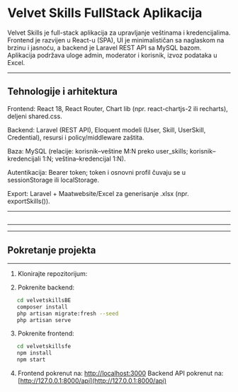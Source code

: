 # Velvet Skills FullStack Aplikacija

Velvet Skills je full-stack aplikacija za upravljanje veštinama i kredencijalima. Frontend je razvijen u React-u (SPA), UI je minimalističan sa naglaskom na brzinu i jasnoću, a backend je Laravel REST API sa MySQL bazom. Aplikacija podržava uloge admin, moderator i korisnik, izvoz podataka u Excel.

---

## Tehnologije i arhitektura

Frontend: React 18, React Router, Chart lib (npr. react-chartjs-2 ili recharts), deljeni shared.css.

Backend: Laravel (REST API), Eloquent modeli (User, Skill, UserSkill, Credential), resursi i policy/middleware zaštita.

Baza: MySQL (relacije: korisnik–veštine M:N preko user_skills; korisnik–kredencijali 1:N; veština–kredencijal 1:N).

Autentikacija: Bearer token; token i osnovni profil čuvaju se u sessionStorage ili localStorage.

Export: Laravel + Maatwebsite/Excel za generisanje .xlsx (npr. exportSkills()).

---

## 



---



---




## Pokretanje projekta
---------------------------

1. Klonirajte repozitorijum:

2. Pokrenite backend:
```bash
   cd velvetskillsBE
   composer install
   php artisan migrate:fresh --seed
   php artisan serve
```
    
3. Pokrenite frontend:
```bash
   cd velvetskillsfe
   npm install
   npm start
```
    
4.  Frontend pokrenut na: [http://localhost:3000](http://localhost:3000) Backend API pokrenut na: [http://127.0.0.1:8000/api](http://127.0.0.1:8000/api)